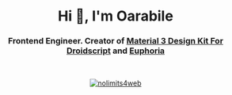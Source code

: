 <h1 align="center">Hi 👋, I'm Oarabile</h1>
<h3 align="center">Frontend Engineer. Creator of <a href="https://github.com/oarabiledev/Material3" target="_blank">Material 3 Design Kit For Droidscript</a> and <a href="https://github.com/oarabiledev/Euphoria" target="_blank">Euphoria</a></h3>
<br/>
<p align="center"> <a href="mailto:oarabilekoore@protonmail.com" target="blank"><img src="https://img.shields.io/badge/ProtonMail-8B89CC?style=for-the-badge&logo=protonmail&logoColor=white" alt="nolimits4web" /></a> </p>


